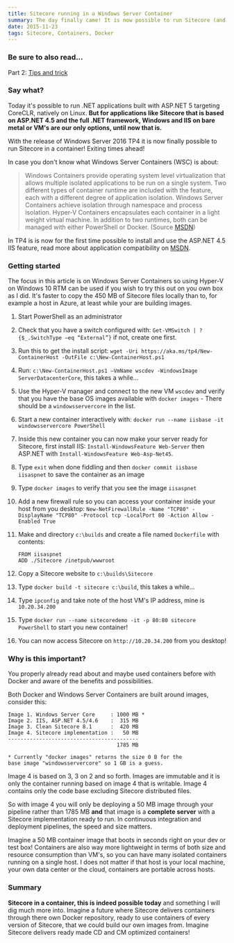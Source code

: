 ```yaml
---
title: Sitecore running in a Windows Server Container
summary: The day finally came! It is now possible to run Sitecore (and other ASP.NET 4.6 apps) in a Windows Server Container.
date: 2015-11-23
tags: Sitecore, Containers, Docker
---
```


### Be sure to also read...

Part 2: [Tips and trick](/posts/sitecore-and-windows-server-containers-part-2)

### Say what?

Today it's possible to run .NET applications built with ASP.NET 5 targeting CoreCLR, natively on Linux. **But for applications like Sitecore that is based on ASP.NET 4.5 and the full .NET framework, Windows and IIS on bare metal or VM's are our only options, until now that is.** 

With the release of Windows Server 2016 TP4 it is now finally possible to run Sitecore in a container! Exiting times ahead!

In case you don't know what Windows Server Containers (WSC) is about:

>Windows Containers provide operating system level virtualization that allows multiple isolated applications to be run on a single system. Two different types of container runtime are included with the feature, each with a different degree of application isolation. Windows Server Containers achieve isolation through namespace and process isolation. Hyper-V Containers encapsulates each container in a light weight virtual machine. In addition to two runtimes, both can be managed with either PowerShell or Docker. (Source [MSDN](https://msdn.microsoft.com/virtualization/windowscontainers/containers_welcome))

In TP4 is is now for the first time possible to install and use the ASP.NET 4.5 IIS feature, read more about application compatibility on [MSDN]( https://msdn.microsoft.com/en-us/virtualization/windowscontainers/reference/app_compat).

### Getting started

The focus in this article is on Windows Server Containers so using Hyper-V on Windows 10 RTM can be used if you wish to try this out on you own box as I did. It's faster to copy the 450 MB  of Sitecore files locally than to, for example a host in Azure, at least while your are building images.

1. Start PowerShell as an administrator
1. Check that you have a switch configured with: `Get-VMSwitch | ? {$_.SwitchType –eq “External”}` if not, create one first.
1. Run this to get the install script: `wget -Uri https://aka.ms/tp4/New-ContainerHost -OutFile c:\New-ContainerHost.ps1`
1. Run: `c:\New-ContainerHost.ps1 –VmName wscdev -WindowsImage ServerDatacenterCore`, this takes a while...
1. Use the Hyper-V manager and connect to the new VM `wscdev` and verify that you have the base OS images available with `docker images` - There should be a `windowsservercore` in the list.
1. Start a new container interactively with: `docker run --name iisbase -it windowsservercore PowerShell`
1. Inside this new container you can now make your server ready for Sitecore, first install IIS: `Install-WindowsFeature Web-Server` then ASP.NET with `Install-WindowsFeature Web-Asp-Net45`.
1. Type `exit` when done fiddling and then `docker commit iisbase iisaspnet` to save the container as an image
1. Type `docker images` to verify that you see the image `iisaspnet`
1. Add a new firewall rule so you can access your container inside your host from you desktop: `New-NetFirewallRule -Name "TCP80" -DisplayName "TCP80" -Protocol tcp -LocalPort 80 -Action Allow -Enabled True`
1.  Make and directory `c:\builds` and create a file named `Dockerfile` with contents:

		FROM iisaspnet
		ADD ./Sitecore /inetpub/wwwroot
1. Copy a Sitecore website to `c:\builds\Sitecore`
1. Type `docker build -t sitecore c:\build`, this takes a while...
1. Type `ipconfig` and take note of the host VM's IP address, mine is `10.20.34.200`
1. Type `docker run --name sitecoredemo -it -p 80:80 sitecore PowerShell` to start you new container!
1. You can now access Sitecore on `http://10.20.34.200` from you desktop!

### Why is this important?

You properly already read about and maybe used containers before with Docker and aware of the benefits and possibilities.

Both Docker and Windows Server Containers are built around images, consider this:

	Image 1. Windows Server Core	 : 1000 MB *
	Image 2. IIS, ASP.NET 4.5/4.6	 :  315 MB
	Image 3. Clean Sitecore 8.1		 :  420 MB
	Image 4. Sitecore implementation :   50 MB
	------------------------------------------
	                                   1785 MB
	
	* Currently "docker images" returns the size 0 B for the 
	base image "windowsservercore" so 1 GB is a guess.
	
Image 4 is based on 3, 3 on 2 and so forth. Images are immutable and it is only the container running based on image 4 that is writable. Image 4 contains only the code base excluding Sitecore distributed files.

So with image 4 you will only be deploying a 50 MB image through your pipeline rather than 1785 MB **and** that image is a **complete server** with a Sitecore implementation ready to run. In continuous integration and deployment pipelines, the speed and size matters.

Imagine a 50 MB container image that boots in seconds right on your dev or test box!  Containers are also way more lightweight in terms of both size and resource consumption than VM's, so you can have many isolated containers running on a single host. I does not matter if that host is your local machine, your own data center or the cloud, containers are portable across hosts.

### Summary

**Sitecore in a container, this is indeed possible today** and something I will dig much more into. Imagine a future where Sitecore delivers containers through there own Docker repository, ready to use containers of every version of Sitecore, that we could build our own images from. Imagine Sitecore delivers ready made CD and CM optimized containers!
